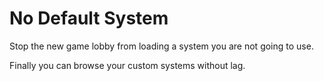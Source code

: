 # No Default System

Stop the new game lobby from loading a system you are not going to use.

Finally you can browse your custom systems without lag.
